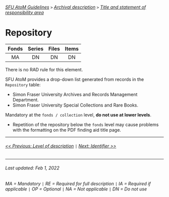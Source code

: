 ###### [SFU AtoM Guidelines](../README.md) `>` [Archival description](overview.md) `>` [Title and statement of responsibility area](overview.md#title-area)

# Repository

| Fonds 	| Series 	| Files 	| Items 	|
|:-----:	|:------:	|:-----:	|:-----:	|
|   MA    |   DN    |   DN  	|   DN  	|

There is no RAD rule for this element.

SFU AtoM provides a drop-down list generated from records in the `Repository` table:
- Simon Fraser University Archives and Records Management Department.
- Simon Fraser University Special Collections and Rare Books.

Mandatory at the `fonds / collection` level, **do not use at lower levels**.
- Repetition of the repository below the `fonds` level may cause problems with the formatting on the PDF finding aid title page.

---
###### [<< Previous: Level of description](level-of-description.md) `|` [Next: Identifier >>](identifier.md)
---
###### Last updated: Feb 1, 2022
###### MA = Mandatory `|` RE = Required for full description `|` IA = Required if applicable `|` OP = Optional `|` NA = Not applicable `|` DN = Do not use
